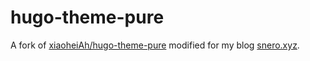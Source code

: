 # hugo-theme-pure

A fork of [xiaoheiAh/hugo-theme-pure](https://xiaohei.im/hugo-theme-pure) modified for my blog [snero.xyz](https://snero.xyz).




